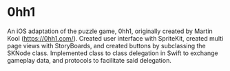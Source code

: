 # 0hh1

An iOS adaptation of the puzzle game, 0hh1, originally created by Martin Kool (https://0hh1.com/). Created user interface with SpriteKit, created multi page views with StoryBoards, and created buttons by subclassing the SKNode class. Implemented class to class delegation in Swift to exchange gameplay data, and protocols to facilitate said delegation. 
